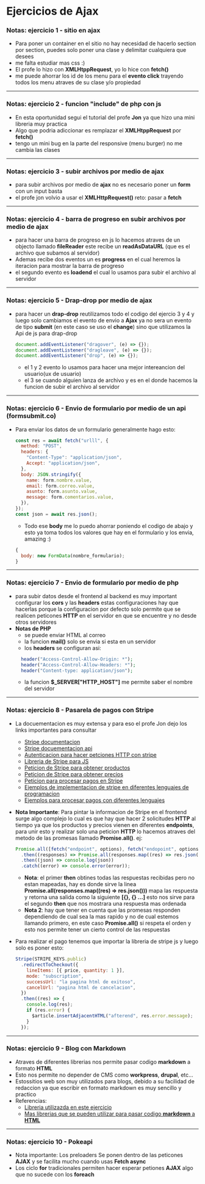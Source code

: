 # Ejercicios de Ajax

### **Notas:** ejercicio 1 - sitio en ajax

- Para poner un container en el sitio no hay necesidad de hacerlo section por section, puedes solo poner una clase y delimitar cualquiera que desees
- me falta estudiar mas css :)
- El profe lo hizo con **XMLHtppRequest**, yo lo hice con **fetch()**
- me puede ahorrar los id de los menu para el **evento click** trayendo todos los menu atraves de su clase y/o propiedad

---

### **Notas:** ejercicio 2 - funcion **"include"** de php con js

- En esta oportunidad segui el tutorial del profe **Jon** ya que hizo una mini libreria muy practica
- Algo que podria adiccionar es remplazar el **XMLHtppRequest** por **fetch()**
- tengo un mini bug en la parte del responsive (menu burger) no me cambia las clases

---

### **Notas:** ejercicio 3 - subir archivos por medio de ajax

- para subir archivos por medio de **ajax** no es necesario poner un **form** con un input basta
- el profe jon volvio a usar el **XMLHttpRequest()** reto: pasar a **fetch**

---

### **Notas:** ejercicio 4 - barra de progreso en subir archivos por medio de ajax

- para hacer una barra de progreso en js lo hacemos atraves de un objecto llamado **fileReader** este recibe un **readAsDataURL** (que es el archivo que subamos al servidor)
- Ademas recibe dos eventos un es **progress** en el cual heremos la iteracion para mostrar la barra de progreso
- el segundo evento es **loadend** el cual lo usamos para subir el archivo al servidor

---

### **Notas:** ejercicio 5 - Drap-drop por medio de ajax

- para hacer un **drap-drop** reutilizamos todo el codigo del ejercio 3 y 4 y luego solo cambiamos el evento de envio a **Ajax** ya no sera un evento de tipo **submit** (en este caso se uso el **change**) sino que utilizamos la Api de js para drap-drop
  ```js
  document.addEventListener("dragover", (e) => {});
  document.addEventListener("dragleave", (e) => {});
  document.addEventListener("drop", (e) => {});
  ```
  - el 1 y 2 evento lo usamos para hacer una mejor intereancion del usuario(ux de usuario)
  - el 3 se cuando alguien lanza de archivo y es en el donde hacemos la funcion de subir el archivo al servidor

---

### **Notas:** ejercicio 6 - Envio de formulario por medio de un api (formsubmit.co)

- Para enviar los datos de un formulario generalmente hago esto:
  ```js
  const res = await fetch("urlll", {
    method: "POST",
    headers: {
      "Content-Type": "application/json",
      Accept: "application/json",
    },
    body: JSON.stringify({
      name: form.nombre.value,
      email: form.correo.value,
      asunto: form.asunto.value,
      message: form.comentarios.value,
    }),
  });
  const json = await res.json();
  ```
  - Todo ese **body** me lo puedo ahorrar poniendo el codigo de abajo y esto ya toma todos los valores que hay en el formulario y los envia, amazing :)
  ```js
  {
    body: new FormData(nombre_formulario);
  }
  ```

---

### **Notas:** ejercicio 7 - Envio de formulario por medio de php

- para subir datos desde el frontend al backend es muy important configurar los **cors** y las **headers** estas configuraciones hay que hacerlas porque la configuracion por defecto solo permite que se realicen peticones **HTTP** en el servidor en que se encuentre y no desde otros servidores
- **Notas de PHP**
  - se puede enviar HTML al correo
  - la funcion **mail()** solo se envia si esta en un servidor
  - los **headers** se configuran asi:
  ```php
    header("Access-Control-Allow-Origin: *");
    header("Access-Control-Allow-Headers: *");
    header("Content-type: application/json");
  ```
  - la funcion **$\_SERVER["HTTP_HOST"]** me permite saber el nombre del servidor

---

### **Notas:** ejercicio 8 - Pasarela de pagos con Stripe

- La docuementacion es muy extensa y para eso el profe Jon dejo los links importantes para consultar
  - [Stripe documentacion](https://stripe.com/docs)
  - [Stripe docuementacion api](https://stripe.com/docs/api)
  - [Autenticacion para hacer petciones HTTP con stripe](https://stripe.com/docs/api/authentication)
  - [Libreria de Stripe para JS](https://stripe.com/docs/js)
  - [Peticion de Stripe para obtener productos](https://stripe.com/docs/api/products)
  - [Peticion de Stripe para obtener precios](https://stripe.com/docs/api/prices)
  - [Peticion para procesar pagos en Stripe](https://stripe.com/docs/api/checkout/sessions)
  - [Ejemplos de implementacion de stripe en diferentes lenguajes de programacion](https://github.com/stripe-samples)
  - [Ejemplos para procesar pagos con diferentes lenguajes](https://github.com/stripe-samples/checkout-single-subscription)
- **Nota Importante**: Para pintar la informacion de Stripe en el frontend surge algo complejo lo cual es que hay que hacer 2 solicitudes **HTTP** al tiempo ya que los productos y precios vienen en diferentes **endpoints**, para unir esto y realizar solo una peticion **HTTP** lo hacemos atraves del metodo de las promesas llamado **Promise.all()**. ej:

  ```js
  Promise.all([fetch("endpoint", options), fetch("endopoint", options)])
    .then((responses) => Promise.all(responses.map((res) => res.json())))
    .then((json) => console.log(json))
    .catch((error) => console.error(error));
  ```

  - **Nota**: el primer **then** obtines todas las respuestas recibidas pero no estan mapeadas, hay es donde sirve la linea **Promise.all(responses.map((res) => res.json()))** mapa las respuesta y retorna una salida como la siguiente **[{}, {} ...]** esto nos sirve para el segundo **then** que nos mostrara una respuesta mas ordenada
  - **Nota 2**: hay que tener en cuenta que las promesas responden dependiendo de cual sea la mas rapido y no de cual estemos llamando primero, en este caso **Promise.all()** si respeta el orden y esto nos permite tener un cierto control de las respuestas

- Para realizar el pago tenemos que importar la libreria de stripe js y luego solo es poner esto:
  ```js
  Stripe(STRIPE_KEYS.public)
    .redirectToCheckout({
      lineItems: [{ price, quantity: 1 }],
      mode: "subscription",
      successUrl: "la pagina html de exitoso",
      cancelUrl: "pagina html de cancelacion",
    })
    .then((res) => {
      console.log(res);
      if (res.error) {
        $article.insertAdjacentHTML("afterend", res.error.message);
      }
    });
  ```

---

### **Notas:** ejercicio 9 - Blog con Markdown

- Atraves de diferentes librerias nos permite pasar codigo **markdown** a formato **HTML**
- Esto nos permite no depender de CMS como **workpress**, **drupal**, etc...
- Estossitios web son muy utilizados para blogs, debido a su facilidad de redaccion ya que escribir en formato markdown es muy sencillo y practico
- Referencias:
  - [Libreria utilizazda en este ejercicio](http://showdownjs.com/)
  - [Mas librerias que se pueden utilizar para pasar codigo **markdown** a **HTML**](https://css-tricks.com/choosing-right-markdown-parser/)

---

### **Notas:** ejercicio 10 - Pokeapi

- Nota importante: Los preloaders Se ponen dentro de las peticones **AJAX** y se facilita mucho cuando usas **Fetch async**
- Los ciclo **for** tradicionales permiten hacer esperar petiones **AJAX** algo que no sucede con los **foreach** 